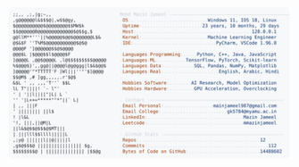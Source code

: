<picture>
  <source srcset="https://raw.githubusercontent.com/mmazinjameel/mmazinjameel/main/dark_mode.svg?v=1759580221" media="(prefers-color-scheme: dark)">
  <img src="https://raw.githubusercontent.com/mmazinjameel/mmazinjameel/main/light_mode.svg?v=1759580221">
</picture>
